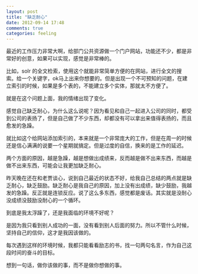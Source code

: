```yaml
---
layout: post
title: "缺乏耐心"
date: 2012-09-14 17:48
comments: true
categories: feeling
---
```

最近的工作压力非常大啊，给部门公共资源做一个门户网站，功能还不少，都是非常好的创意，如果可以实现，感觉是非常棒的。

比如，solr 的全文检索，使用这个就能非常简单方便的在网站，进行全文的搜索。给一个关键字，ok马上出来你想要的。但是出现一个不可预知的问题，在建立索引的时候，如果是多个表的，不能建立多个实体，那就太不方便了。

就是在这个问题上面，我的情绪出现了变化。

感觉自己缺乏耐心，为什么这么说呢？因为看见和自己一起进入公司的同时，都受到公司的表扬了，但是自己做了不少东西，却都没有可以拿出来值得表扬的，而且愈发的急躁。

就比如这个给网站添加索引的，本来就是一个非常庞大的工作，但是在周一的时候还是信心满满的说要一个星期就搞定。但是过度的自信，换来的是工作的延迟。

两个方面的原因，越是急躁，越是想做出成绩来，反而越是做不出来东西，而越是做不出来东西，可能会让我更加缺乏耐心。

昨天晚在还在和老贾谈心，说到自己最近的状态不好，给我自己总结的两点就是缺乏耐心，缺乏鼓励。缺乏耐心是我自己的原因，加上没有出成绩，缺少鼓励，我越发的急躁。反正就是连锁反应。说了这么多东西，感觉都是废话。其实就是没耐心没成绩没鼓励没耐心的一个循环。

到底是我太浮躁了，还是我面临的环境不好呢？

是因为我只看到别人成功的一面，没有看到别人后面的努力。所以不管什么时候，坚持自己的信仰，这才是我因该做的。

每次遇到这样的环境时候，我都只能看看励志的书，找一句两句名言，作为自己这段时间的奋斗的目标。

想到一句话，做你该做的事，而不是做你想做的事。